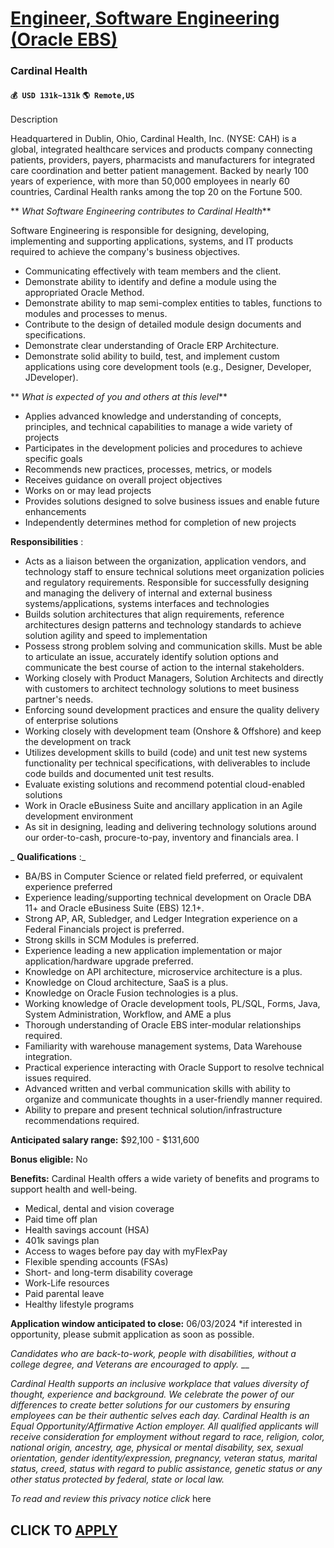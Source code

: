 # [Engineer, Software Engineering (Oracle EBS)](https://www.remotewlb.com/apply/engineer-software-engineering-oracle-ebs)  
### Cardinal Health  
#### `💰 USD 131k~131k` `🌎 Remote,US`  

Description

Headquartered in Dublin, Ohio, Cardinal Health, Inc. (NYSE: CAH) is a global, integrated healthcare services and products company connecting patients, providers, payers, pharmacists and manufacturers for integrated care coordination and better patient management. Backed by nearly 100 years of experience, with more than 50,000 employees in nearly 60 countries, Cardinal Health ranks among the top 20 on the Fortune 500.

 ** _What Software Engineering contributes to Cardinal Health_**

Software Engineering is responsible for designing, developing, implementing and supporting applications, systems, and IT products required to achieve the company's business objectives.

  * Communicating effectively with team members and the client.
  * Demonstrate ability to identify and define a module using the appropriated Oracle Method.
  * Demonstrate ability to map semi-complex entities to tables, functions to modules and processes to menus.
  * Contribute to the design of detailed module design documents and specifications.
  * Demonstrate clear understanding of Oracle ERP Architecture.
  * Demonstrate solid ability to build, test, and implement custom applications using core development tools (e.g., Designer, Developer, JDeveloper).

 ** _What is expected of you and others at this level_**

  * Applies advanced knowledge and understanding of concepts, principles, and technical capabilities to manage a wide variety of projects
  * Participates in the development policies and procedures to achieve specific goals
  * Recommends new practices, processes, metrics, or models
  * Receives guidance on overall project objectives
  * Works on or may lead projects
  * Provides solutions designed to solve business issues and enable future enhancements
  * Independently determines method for completion of new projects

 **Responsibilities** :

  * Acts as a liaison between the organization, application vendors, and technology staff to ensure technical solutions meet organization policies and regulatory requirements. Responsible for successfully designing and managing the delivery of internal and external business systems/applications, systems interfaces and technologies
  * Builds solution architectures that align requirements, reference architectures design patterns and technology standards to achieve solution agility and speed to implementation
  * Possess strong problem solving and communication skills. Must be able to articulate an issue, accurately identify solution options and communicate the best course of action to the internal stakeholders.
  * Working closely with Product Managers, Solution Architects and directly with customers to architect technology solutions to meet business partner's needs.
  * Enforcing sound development practices and ensure the quality delivery of enterprise solutions
  * Working closely with development team (Onshore & Offshore) and keep the development on track
  * Utilizes development skills to build (code) and unit test new systems functionality per technical specifications, with deliverables to include code builds and documented unit test results.
  * Evaluate existing solutions and recommend potential cloud-enabled solutions
  * Work in Oracle eBusiness Suite and ancillary application in an Agile development environment
  * As sit in designing, leading and delivering technology solutions around our order-to-cash, procure-to-pay, inventory and financials area. I

 _ **Qualifications** :_

  * BA/BS in Computer Science or related field preferred, or equivalent experience preferred
  * Experience leading/supporting technical development on Oracle DBA 11+ and Oracle eBusiness Suite (EBS) 12.1+.
  * Strong AP, AR, Subledger, and Ledger Integration experience on a Federal Financials project is preferred.
  * Strong skills in SCM Modules is preferred.
  * Experience leading a new application implementation or major application/hardware upgrade preferred.
  * Knowledge on API architecture, microservice architecture is a plus.
  * Knowledge on Cloud architecture, SaaS is a plus.
  * Knowledge on Oracle Fusion technologies is a plus.
  * Working knowledge of Oracle development tools, PL/SQL, Forms, Java, System Administration, Workflow, and AME a plus
  * Thorough understanding of Oracle EBS inter-modular relationships required.
  * Familiarity with warehouse management systems, Data Warehouse integration.
  * Practical experience interacting with Oracle Support to resolve technical issues required.
  * Advanced written and verbal communication skills with ability to organize and communicate thoughts in a user-friendly manner required.
  * Ability to prepare and present technical solution/infrastructure recommendations required.

 **Anticipated salary range:** $92,100 - $131,600

 **Bonus eligible:** No

 **Benefits:** Cardinal Health offers a wide variety of benefits and programs to support health and well-being.

  * Medical, dental and vision coverage
  * Paid time off plan
  * Health savings account (HSA)
  * 401k savings plan
  * Access to wages before pay day with myFlexPay
  * Flexible spending accounts (FSAs)
  * Short- and long-term disability coverage
  * Work-Life resources
  * Paid parental leave
  * Healthy lifestyle programs

 **Application window anticipated to close:** 06/03/2024 *if interested in opportunity, please submit application as soon as possible.

 _Candidates who are back-to-work, people with disabilities, without a college degree, and Veterans are encouraged to apply._ __

_Cardinal Health supports an inclusive workplace that values diversity of thought, experience and background. We celebrate the power of our differences to create better solutions for our customers by ensuring employees can be their authentic selves each day. Cardinal Health is an Equal Opportunity/Affirmative Action employer. All qualified applicants will receive consideration for employment without regard to race, religion, color, national origin, ancestry, age, physical or mental disability, sex, sexual orientation, gender identity/expression, pregnancy, veteran status, marital status, creed, status with regard to public assistance, genetic status or any other status protected by federal, state or local law._

 _To read and review this privacy notice click_ here

  
## CLICK TO [APPLY](https://www.remotewlb.com/apply/engineer-software-engineering-oracle-ebs)

